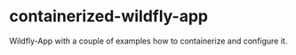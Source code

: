 # containerized-wildfly-app
Wildfly-App with a couple of examples how to containerize and configure it.
